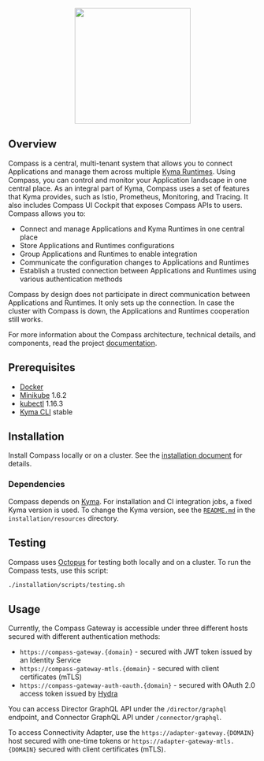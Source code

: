 <p align="center">
 <img src="https://raw.githubusercontent.com/kyma-incubator/compass/main/logo.png" width="235">
</p>

## Overview

Compass is a central, multi-tenant system that allows you to connect Applications and manage them across multiple [Kyma Runtimes](./docs/compass/02-01-components.md#kyma-runtime). Using Compass, you can control and monitor your Application landscape in one central place. As an integral part of Kyma, Compass uses a set of features that Kyma provides, such as Istio, Prometheus, Monitoring, and Tracing. It also includes Compass UI Cockpit that exposes Compass APIs to users.
Compass allows you to:
- Connect and manage Applications and Kyma Runtimes in one central place
- Store Applications and Runtimes configurations
- Group Applications and Runtimes to enable integration
- Communicate the configuration changes to Applications and Runtimes
- Establish a trusted connection between Applications and Runtimes using various authentication methods

Compass by design does not participate in direct communication between Applications and Runtimes. It only sets up the connection. In case the cluster with Compass is down, the Applications and Runtimes cooperation still works.

For more information about the Compass architecture, technical details, and components, read the project [documentation](./docs).

## Prerequisites

- [Docker](https://www.docker.com/get-started)
- [Minikube](https://github.com/kubernetes/minikube) 1.6.2
- [kubectl](https://kubernetes.io/docs/tasks/tools/install-kubectl/) 1.16.3
- [Kyma CLI](https://github.com/kyma-project/cli) stable

## Installation

Install Compass locally or on a cluster. See the [installation document](https://github.com/kyma-incubator/compass/blob/main/docs/compass/04-01-installation.md) for details.

### Dependencies

Compass depends on [Kyma](https://github.com/kyma-project/kyma).
For installation and CI integration jobs, a fixed Kyma version is used. To change the Kyma version, see the [`README.md`](./installation/resources/README.md) in the `installation/resources` directory.

## Testing

Compass uses [Octopus](https://github.com/kyma-incubator/octopus/blob/master/README.md) for testing both locally and on a cluster. To run the Compass tests, use this script:

```bash
./installation/scripts/testing.sh
```

## Usage

Currently, the Compass Gateway is accessible under three different hosts secured with different authentication methods:

- `https://compass-gateway.{domain}` - secured with JWT token issued by an Identity Service
- `https://compass-gateway-mtls.{domain}` - secured with client certificates (mTLS)
- `https://compass-gateway-auth-oauth.{domain}` - secured with OAuth 2.0 access token issued by [Hydra](https://kyma-project.io/docs/components/security/#details-o-auth2-and-open-id-connect-server)

You can access Director GraphQL API under the `/director/graphql` endpoint, and Connector GraphQL API under `/connector/graphql`.

To access Connectivity Adapter, use the `https://adapter-gateway.{DOMAIN}` host secured with one-time tokens or `https://adapter-gateway-mtls.{DOMAIN}` secured with client certificates (mTLS).

